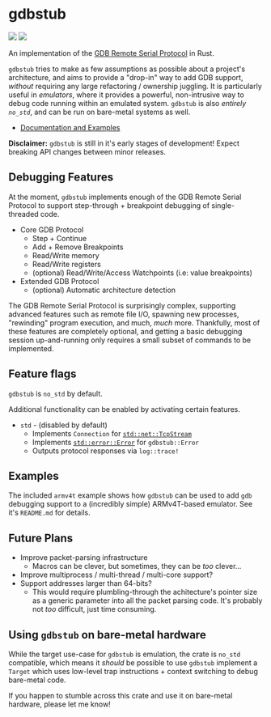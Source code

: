 # gdbstub

[![](http://meritbadge.herokuapp.com/gdbstub)](https://crates.io/crates/gdbstub)
[![](https://docs.rs/gdbstub/badge.svg)](https://docs.rs/gdbstub)

An implementation of the [GDB Remote Serial Protocol](https://sourceware.org/gdb/onlinedocs/gdb/Remote-Protocol.html#Remote-Protocol) in Rust.

`gdbstub` tries to make as few assumptions as possible about a project's architecture, and aims to provide a "drop-in" way to add GDB support, _without_ requiring any large refactoring / ownership juggling. It is particularly useful in _emulators_, where it provides a powerful, non-intrusive way to debug code running within an emulated system. `gdbstub` is also _entirely `no_std`_, and can be run on bare-metal systems as well.

- [Documentation and Examples](https://docs.rs/gdbstub)

**Disclaimer:** `gdbstub` is still in it's early stages of development! Expect breaking API changes between minor releases.

## Debugging Features

At the moment, `gdbstub` implements enough of the GDB Remote Serial Protocol to support step-through + breakpoint debugging of single-threaded code.

- Core GDB Protocol
    - Step + Continue
    - Add + Remove Breakpoints
    - Read/Write memory
    - Read/Write registers
    - (optional) Read/Write/Access Watchpoints (i.e: value breakpoints)
- Extended GDB Protocol
    - (optional) Automatic architecture detection

The GDB Remote Serial Protocol is surprisingly complex, supporting advanced features such as remote file I/O, spawning new processes, "rewinding" program execution, and much, _much_ more. Thankfully, most of these features are completely optional, and getting a basic debugging session up-and-running only requires a small subset of commands to be implemented.

## Feature flags

`gdbstub` is `no_std` by default.

Additional functionality can be enabled by activating certain features.

- `std` - (disabled by default)
  - Implements `Connection` for [`std::net::TcpStream`](https://doc.rust-lang.org/std/net/struct.TcpStream.html)
  - Implements [`std::error::Error`](https://doc.rust-lang.org/std/error/trait.Error.html) for `gdbstub::Error`
  - Outputs protocol responses via `log::trace!`

## Examples

The included `armv4t` example shows how `gdbstub` can be used to add `gdb` debugging support to a (incredibly simple) ARMv4T-based emulator. See it's `README.md` for details.

## Future Plans

- Improve packet-parsing infrastructure
    - Macros can be clever, but sometimes, they can be _too_ clever...
- Improve multiprocess / multi-thread / multi-core support?
- Support addresses larger than 64-bits?
  - This would require plumbling-through the achitecture's pointer size as a generic parameter into all the packet parsing code. It's probably not _too_ difficult, just time consuming.

## Using `gdbstub` on bare-metal hardware

While the target use-case for `gdbstub` is emulation, the crate is `no_std` compatible, which means it _should_ be possible to use `gdbstub` implement a `Target` which uses low-level trap instructions + context switching to debug bare-metal code.

If you happen to stumble across this crate and use it on bare-metal hardware, please let me know!
